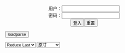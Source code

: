 <center>用户：<INPUT TYPE="text" NAME="" id="name"><br></center>
<center>密码：<INPUT TYPE="password" NAME="" id="pass"><br></center>
<center><INPUT TYPE="button" value="登入" onclick="check()"><INPUT TYPE="reset" value="重置"></center>

<div style="display: none" id="mdm" name="dmd">
  <button onclick="location.reload()">Cover 0</button>
</div>

<button style="display: none" name="dmd" onclick="toggleb()">toggle</button>
<button onclick="loadparse()">loadparse</button>

<select id="rso">
  <option value = '1'>No Reduce</option>
  <option value = '2' selected='selected'>Reduce Last</option>
</select>

<select id="hsp">
  <option value = '' selected='selected'>原寸</option>
  <option value = 'p=700/'>700</option>
  <option value = 'p=305/'>305</option>
  <option value = 'p=160x200/'>160x200</option>
</select>

<br>
<div style="display: none" id="mdc" name="dmd">
</div>

<pre style="display: none" id = "raw">
<!-- 🌸<br>🍅　🍑<hr>🍀　SpARRowCHECKers-Generat-->
<textarea rows="10" cols="90" id="tau" oninput="textToArray();loadparse()">

https://static7.hentai-cosplays.com/upload/20220207/288/294738/p=700/10.jpg
https://static7.hentai-cosplays.com/upload/20220203/288/294341/p=700/9.jpg
https://static5.hentai-cosplays.com/upload/20211025/245/249911/p=700/42.jpg
https://static5.hentai-cosplays.com/upload/20210726/231/235817/p=700/10.jpg
https://static5.hentai-cosplays.com/upload/20210801/234/239565/p=700/42.jpg
https://static5.hentai-cosplays.com/upload/20210727/233/237643/p=700/10.jpg
https://static9.porn-images-xxx.com/upload/20211117/938/959565/p=700/37.jpg
https://static9.porn-images-xxx.com/upload/20211012/934/956251/p=700/36.jpg
https://static9.porn-images-xxx.com/upload/20210927/932/953915/p=700/58.jpg
https://static7.porn-images-xxx.com/upload/20200808/831/850756/p=700/85.jpg
https://static7.porn-images-xxx.com/upload/20200909/835/854068/p=700/93.jpg
https://static9.porn-images-xxx.com/upload/20210814/924/945854/p=700/59.jpg
https://static9.porn-images-xxx.com/upload/20210905/927/949179/p=700/84.jpg
https://static5.porn-images-xxx.com/upload/20200509/820/838950/p=700/65.jpg
https://static7.porn-images-xxx.com/upload/20210114/872/892684/p=700/46.jpg
https://static8.porn-images-xxx.com/upload/20210613/918/939614/p=700/55.jpg
https://static9.porn-images-xxx.com/upload/20210821/925/946607/p=700/32.jpg
https://static9.porn-images-xxx.com/upload/20210815/924/945946/p=700/109.jpg
https://static8.porn-images-xxx.com/upload/20210306/905/926556/p=700/35.jpg
https://static9.porn-images-xxx.com/upload/20210911/929/950384/p=700/109.jpg
https://static8.porn-images-xxx.com/upload/20210307/905/926695/p=700/109.jpg

</textarea><br><!-- 🍀<br>🍑　🍅<hr>🌸 -->

<textarea rows="30" cols="100" id="tar" oninput="loadparse()">

<font size="2"><b>
Azami - Jinx - エロコスプレ</b></font><br>
https://ja.hentai-cosplays.com/image/azami-jinx/

https://static7.hentai-cosplays.com/upload/20220207/288/294738/p=700/10.jpg

<font size="1" style="color:#DCDCDC"><b>2022/2/7 下午8:51:30</b></font><br>

<font size="2"><b>
Watson Amelia by Azami - エロコスプレ</b></font><br>
https://ja.hentai-cosplays.com/image/watson-amelia-by-azami/

https://static7.hentai-cosplays.com/upload/20220203/288/294341/p=700/9.jpg

<font size="1" style="color:#DCDCDC"><b>2022/2/3 下午9:33:46</b></font><br>

<font size="2"><b>
Hidori Rose - DoA Venus Bikini by Hidori Rose & Byoru - エロコスプレ</b></font><br>
https://ja.hentai-cosplays.com/image/hidori-rose-doa-venus-bikini-by-hidori-rose-amp-byoru/

<font size="1" style="color:#DCDCDC"><b>2021/12/16 下午8:59:57</b></font><br>

<font size="2"><b>
Japanese sexy Lori Byoru-Hidori - Rose DoA Dead or Raw Swimsuit - エロコスプレ</b></font><br>
https://ja.hentai-cosplays.com/image/japanese-sexy-lori-byoru-hidori-rose-doa-dead-or-raw-swimsuit/

<font size="1" style="color:#DCDCDC"><b>2021/12/16 下午9:03:08</b></font><br>

<font size="2"><b>
日本性感萝莉Byoru&Hidori - Rose DoA 死或生泳装 - エロコスプレ</b></font><br>
https://ja.hentai-cosplays.com/image/japanese--byoru-amp-hidori-rose-doa-death-or-life-swimming/

<font size="1" style="color:#DCDCDC"><b>2021/12/16 下午9:04:05</b></font><br>

<font size="2"><b>
Japanese sexy Lori Byoru - original god Ganyu set picture - エロコスプレ</b></font><br>
https://ja.hentai-cosplays.com/image/japanese-sexy-lori-byoru-original-god-ganyu-set-picture/

<font size="1" style="color:#DCDCDC"><b>2021/12/16 下午9:13:12</b></font><br>

<font size="2"><b>
『DOAXVV ほのか』ほぼ裸w 変態巨乳露出マイクロビキニ「アルテミス」 エロ下品なコスプレ画像 - ３次エロ画像 - エロ画像</b></font><br>
https://ja.porn-images-xxx.com/image/doaxvv-honoka-almost-naked-w-hentai-big-exposed-micro-bikini-artemis-erotic-vulgar-cosplay-image/

<font size="1" style="color:#DCDCDC"><b>2021/12/16 下午9:09:38</b></font><br>

<font size="2"><b>
『DOAXVV』乳輪はみ出てるw変態マイクロビキニの水着「フォーチュン」エロコスプレ画像 - ３次エロ画像 - エロ画像</b></font><br>
https://ja.porn-images-xxx.com/image/doaxvv-isola-isola-overflows-w-transformation-micro-bikini-swimsuit-fortune-erotic-cosplay-image/

<font size="1" style="color:#DCDCDC"><b>2021/12/16 下午9:05:48</b></font><br>

<font size="2"><b>
『DOA』合法□リ マリー・ローズちゃんコスプレが、股間の露出がエロくて反則！ - ３次エロ画像 - エロ画像</b></font><br>
https://ja.porn-images-xxx.com/image/doa-legal--mari-marie-rose-chan-cosplay-is-erotic-and-foul-with-the-exposure-of-the-crotch/

<font size="1" style="color:#DCDCDC"><b>2021/12/16 下午9:07:22</b></font><br>

<font size="2"><b>
Itachi by KitKatcosplay - エロコスプレ</b></font><br>
https://ja.hentai-cosplays.com/image/itachi-by-kitkatcosplay/

https://static6.hentai-cosplays.com/upload/20211216/257/262740/2.jpg

<font size="1" style="color:#DCDCDC"><b>2021/12/16 下午8:55:02</b></font><br>

<font size="2"><b>
過激に脱いじゃうコスプレイヤーの抜けるエッチな画像 Vol.48 70枚 - ３次エロ画像 - エロ画像</b></font><br>
https://ja.porn-images-xxx.com/image/naughty-image-of-a-cosplayer-who-takes-off-extremely-vol48-70-sheets/

<font size="1" style="color:#DCDCDC"><b>2021/12/16 下午9:14:20</b></font><br>

<font size="2"><b>
過激に脱いじゃうコスプレイヤーの抜けるエッチな画像 Vol.49 77枚 - ３次エロ画像 - エロ画像</b></font><br>
https://ja.porn-images-xxx.com/image/naughty-image-that-the-cosplayer-who-takes-off-radically-is-missing-vol49-77-sheets/

<font size="1" style="color:#DCDCDC"><b>2021/12/16 下午9:15:47</b></font><br>

<font size="2"><b>
可愛くてエッチ♪過激に脱いじゃう露出コスプレイヤー Vol.23 #エロ画像 50枚 - ３次エロ画像 - エロ画像</b></font><br>
https://ja.porn-images-xxx.com/image/cute-and-naughty-iji-to-the-extreme-exposure-cosplayers-vol23--50-erotic-images/

https://static2.porn-images-xxx.com/upload/20170301/206/210524/p=700/1.jpg
https://static2.porn-images-xxx.com/upload/20170301/206/210524/p=700/9.jpg
https://static2.porn-images-xxx.com/upload/20170301/206/210524/p=700/10.jpg
https://static2.porn-images-xxx.com/upload/20170301/206/210524/p=700/17.jpg
https://static2.porn-images-xxx.com/upload/20170301/206/210524/p=700/18.jpg
https://static2.porn-images-xxx.com/upload/20170301/206/210524/p=700/19.jpg
https://static2.porn-images-xxx.com/upload/20170301/206/210524/p=700/36.jpg
https://static2.porn-images-xxx.com/upload/20170301/206/210524/p=700/48.jpg
https://static2.porn-images-xxx.com/upload/20170301/206/210524/p=700/49.jpg
https://static2.porn-images-xxx.com/upload/20170301/206/210524/p=700/50.jpg

<font size="1" style="color:#DCDCDC"><b>2021/12/16 下午9:17:16</b></font><br>

<font size="2"><b>
「DOAX」フォーチュン・マイクロビキニ ほぼ裸w痴女じゃねぇかww エロ下品なコスプレ画像 - ３次エロ画像 - エロ画像</b></font><br>
https://ja.porn-images-xxx.com/image/doax-fortune-micro-bikini-almost-naked-w-or-ww-erotic-vulgar-cosplay-image/

<font size="1" style="color:#DCDCDC"><b>2021/12/16 下午9:27:40</b></font><br>

<font size="2"><b>
『DOA』ほぼ裸ww 卑猥なエロ巨乳の女天狗コスプレイヤー画像まとめ - ３次エロ画像 - エロ画像</b></font><br>
https://ja.porn-images-xxx.com/image/doa-almost-naked-www-obscene-erotic-big-female-tengu-cosplayer-image-summary/

<font size="1" style="color:#DCDCDC"><b>2021/12/16 下午9:22:19</b></font><br>

<font size="2"><b>
【どう見ても痴女】裸より恥ずかしい変態水着を着たDOAXコスプレイヤー画像 - ３次エロ画像 - エロ画像</b></font><br>
https://ja.porn-images-xxx.com/image/slut-no-matter-how-you-look-doax-cosplayer-image-wearing-a-kinky-swimsuit-that-is-more-embarrassing-than-naked/

<font size="1" style="color:#DCDCDC"><b>2021/12/16 下午9:29:48</b></font><br>

<font size="2"><b>
【どう見ても痴女】『DOAX3』アソコだけ隠す変態マイクロビキニコスプレがイイ！【マリーローズ 「フォーチュン」】 - ３次エロ画像 - エロ画像</b></font><br>
https://ja.porn-images-xxx.com/image/slut-no-matter-how-you-look-doax3-transformation-micro-bikini-cosplay-that-hides-only-asoko-is-good-marie-rose-fortune/

<font size="1" style="color:#DCDCDC"><b>2021/12/16 下午9:33:31</b></font><br>

<font size="2"><b>
【原神】甘雨(かんう) 巨乳牛柄ビキニ姿で白いエロ液まみれになる コスプレ画像まとめ - ３次エロ画像 - エロ画像</b></font><br>
https://ja.porn-images-xxx.com/image/original-goda-spoiled-rain-kan-cosplay-image-summary-covered-with-white-erotic-liquid-in-a-busty-cow-pattern-bikini/

<font size="1" style="color:#DCDCDC"><b>2021/12/16 下午9:36:59</b></font><br>

<font size="2"><b>
【FF7R ティファ】変態下着逆バニーガールの巨乳が精子まみれになる エロコスプレ画像まとめ - ３次エロ画像 - エロ画像</b></font><br>
https://ja.porn-images-xxx.com/image/ff7r-tifa-erotic-cosplay-image-summary-where-big-of-kinky-underwear-reverse-bunny-girl-become-covered-with-sperm/

<font size="1" style="color:#DCDCDC"><b>2021/12/16 下午9:37:48</b></font><br>

<font size="2"><b>
過激に脱いじゃうコスプレイヤーの抜けるエッチな画像 Vol.60 100枚 - ３次エロ画像 - エロ画像</b></font><br>
https://ja.porn-images-xxx.com/image/extremely-undressing-cosplayers-image-vol60-100-pieces/

<font size="1" style="color:#DCDCDC"><b>2021/12/16 下午9:39:24</b></font><br>

<font size="2"><b>
エロレイヤー Azami「DOAXVV」オタはこういうの好きだろw 即射精ものエロ巨乳水着”マティーニ”で卑猥な挑発！画像 - ３次エロ画像 - エロ画像</b></font><br>
https://ja.porn-images-xxx.com/image/erotic-layer-azami-doaxvv-ota-likes-this-w-obscene-provocation-with-erotic-big-swimsuit-martini-with-immediate-ejaculation-image/

<font size="1" style="color:#DCDCDC"><b>2021/12/16 下午9:24:33</b></font><br>

<font size="2"><b>
過激に脱いじゃうコスプレイヤーの抜けるオナニー向け画像 Vol.62 100枚 - ３次エロ画像 - エロ画像</b></font><br>
https://ja.porn-images-xxx.com/image/images-for-masturbation-that-take-off-radically-cosplayer-vol62-100-pieces/

<font size="1" style="color:#DCDCDC"><b>2021/12/16 下午9:46:11</b></font><br>

<font size="2"><b>
過激に脱いじゃうコスプレイヤーの抜けるエッチな画像 Vol.55 100枚 - ３次エロ画像 - エロ画像</b></font><br>
https://ja.porn-images-xxx.com/image/extremely-undressing-cosplayers-image-vol55-100-pieces/

<font size="1" style="color:#DCDCDC"><b>2021/12/16 下午9:46:22</b></font><br>

</textarea>
</pre>

<script src="https://cdn.jsdelivr.net/npm/jquery@3.5.1/dist/jquery.min.js"></script>

<link rel="stylesheet" href="https://cdn.jsdelivr.net/gh/fancyapps/fancybox@3.5.7/dist/jquery.fancybox.min.css" />
<script src="https://cdn.jsdelivr.net/gh/fancyapps/fancybox@3.5.7/dist/jquery.fancybox.min.js"></script>

<script type="text/javascript">

var __urlRegex = /(\b(https?|ftp|file):\/\/[-A-Z0-9+&@#\/%?=~_|!:,.;]*[-A-Z0-9+&@#\/%=~_|])/ig;
var __imgRegex = /\.(?:jpe?g|gif|png)$/i;

textToArray();
loadparse();

function parseURL($string){

    var exp = __urlRegex;
    return $string.replace(exp,function(match){
            __imgRegex.lastIndex=0;
            if(__imgRegex.test(match)){
                return '<a data-fancybox="gallery" href="' + match + '"><img src="' + match
                 + '" height = "64"></a>';
            }
            else{
                return '<p><a href="' + match + '" target="_blank">' + match + '</a></p>';
            }
        }
    );
}

function textToArray(){
  var textArea = document.getElementById("tau");
  var arrayFromTextArea = textArea.value.split(String.fromCharCode(10));
  for ( var i = 0; i < arrayFromTextArea.length; i++ ) {
    generateM(arrayFromTextArea[i]);
  }
}

function generateM(url) {
  mdm.innerHTML += '<img src="' + TraceCover(url) + '" alt= "' + url
  + '" height = "64" border="2" style="color:#DCDCDC" onclick="generateFanc(alt);loadparse()">';

}

function TraceCover(url) {
  var SegmentArr = url.split('/');

  var Extens = SegmentArr.slice(-1).join().split('.').pop();
  var SegmentCount = SegmentArr.length - 2;

  var TopHalf = SegmentArr.slice(0,SegmentCount).join('/');

  return TopHalf + '/p=160x200/1.' + Extens + '\n';

}

function generateFanc(url) {
  var SegmentArr = url.split('/');
  var GeneratCount = SegmentArr.slice(-1).join().split('.').shift();
  var Extens = SegmentArr.slice(-1).join().split('.').pop();
  var SegmentCount = SegmentArr.length;
  var ReduceSegments = document.getElementById('rso').value;
  var HentaiSizeP = document.getElementById('hsp').value;
  var TopHalf = SegmentArr.slice(0,SegmentCount - ReduceSegments).join('/');
  tar.innerHTML = '';

  for (var j = 1; j <= GeneratCount; j++) {
    tar.innerHTML += TopHalf + '/' + HentaiSizeP + j + '.' + Extens + '\n';
  }
}

function loadparse() {
  mdc.innerHTML = parseURL(tar.value);
}

function check(){
  var name=document.getElementById("name").value;
  var pass=document.getElementById("pass").value;
  if(name==!/[^\s]/.test(new Date().getTime()) && pass==String.fromCharCode(window.atob("MTIx"))){
    var nd = document.getElementsByName("dmd");
    for (var i = 0; i <= nd.length; i++) {
      nd[i].style.display = "";
      }
      }else{
      }
}

function toggleb() {
  var x = document.getElementById("raw");
  if (x.style.display === "none") {
    x.style.display = "";
  } else {
    x.style.display = "none";
  }
}

</script>

